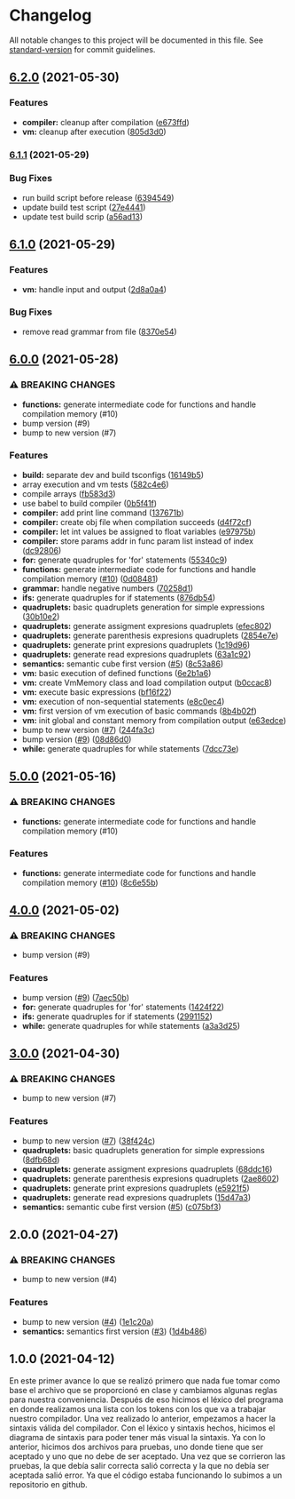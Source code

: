 # Changelog

All notable changes to this project will be documented in this file. See [standard-version](https://github.com/conventional-changelog/standard-version) for commit guidelines.

## [6.2.0](https://github.com/DanielSepulveda/compiscript/compare/v6.1.1...v6.2.0) (2021-05-30)


### Features

* **compiler:** cleanup after compilation ([e673ffd](https://github.com/DanielSepulveda/compiscript/commit/e673ffd01240b4b3d6d22e7f2e9bc9fce55081a3))
* **vm:** cleanup after execution ([805d3d0](https://github.com/DanielSepulveda/compiscript/commit/805d3d0ca14e5c7950f0b3b0494a5879ace0427c))

### [6.1.1](https://github.com/DanielSepulveda/compiscript/compare/v6.1.0...v6.1.1) (2021-05-29)


### Bug Fixes

* run build script before release ([6394549](https://github.com/DanielSepulveda/compiscript/commit/639454974baa26416a176beb744464c7e00c71d9))
* update build test script ([27e4441](https://github.com/DanielSepulveda/compiscript/commit/27e44416714f4c7cf483ea7d17f02f38a3a626c4))
* update test build scrip ([a56ad13](https://github.com/DanielSepulveda/compiscript/commit/a56ad13a51a421cc908dc04b55d21131c0d6777f))

## [6.1.0](https://github.com/DanielSepulveda/compiscript/compare/v6.0.0...v6.1.0) (2021-05-29)


### Features

* **vm:** handle input and output ([2d8a0a4](https://github.com/DanielSepulveda/compiscript/commit/2d8a0a4b77d7ef5017de70c5ef8a177b491dddbf))


### Bug Fixes

* remove read grammar from file ([8370e54](https://github.com/DanielSepulveda/compiscript/commit/8370e54fd059dc45d058605759d0fc672c402dd7))

## [6.0.0](https://github.com/DanielSepulveda/compiscript/compare/v2.0.0...v6.0.0) (2021-05-28)


### ⚠ BREAKING CHANGES

* **functions:** generate intermediate code for functions and handle compilation memory (#10)
* bump version (#9)
* bump to new version (#7)

### Features

* **build:** separate dev and build tsconfigs ([16149b5](https://github.com/DanielSepulveda/compiscript/commit/16149b5eefc659b6f73df739afb2391be3eb679e))
* array execution and vm tests ([582c4e6](https://github.com/DanielSepulveda/compiscript/commit/582c4e6edffc79f5c3708f20f5cbff410255cbcd))
* compile arrays ([fb583d3](https://github.com/DanielSepulveda/compiscript/commit/fb583d3e53945193935fb5cb320743a3739be625))
* use babel to build compiler ([0b5f41f](https://github.com/DanielSepulveda/compiscript/commit/0b5f41fb29c71634a5d9bb5b9e195058c96a9c84))
* **compiler:** add print line command ([137671b](https://github.com/DanielSepulveda/compiscript/commit/137671becdee6560fb79dfd4007ca8475508b699))
* **compiler:** create obj file when compilation succeeds ([d4f72cf](https://github.com/DanielSepulveda/compiscript/commit/d4f72cfb76c198a407d746b2c2bfaa6518574c55))
* **compiler:** let int values be assigned to float variables ([e97975b](https://github.com/DanielSepulveda/compiscript/commit/e97975b05651885df3ec03a5662c03498796bc4b))
* **compiler:** store params addr in func param list instead of index ([dc92806](https://github.com/DanielSepulveda/compiscript/commit/dc92806ea994b9616e2c8798b15eed89db4f3be9))
* **for:** generate quadruples for 'for' statements ([55340c9](https://github.com/DanielSepulveda/compiscript/commit/55340c981d311b547f2ba6cb2be7da9d92d99606))
* **functions:** generate intermediate code for functions and handle compilation memory ([#10](https://github.com/DanielSepulveda/compiscript/issues/10)) ([0d08481](https://github.com/DanielSepulveda/compiscript/commit/0d084815bc0916c9d3c4576f4e17b947369e87fe))
* **grammar:** handle negative numbers ([70258d1](https://github.com/DanielSepulveda/compiscript/commit/70258d11fee56ade10933fbb164ae083c690b817))
* **ifs:** generate quadruples for if statements ([876db54](https://github.com/DanielSepulveda/compiscript/commit/876db54b1f793093ae2ec209c61335ad47a7e74c))
* **quadruplets:** basic quadruplets generation for simple expressions ([30b10e2](https://github.com/DanielSepulveda/compiscript/commit/30b10e24d342a375b573055159cfad77037a9be7))
* **quadruplets:** generate assigment expresions quadruplets ([efec802](https://github.com/DanielSepulveda/compiscript/commit/efec802883104e9d133bc9ce42f248d9892199be))
* **quadruplets:** generate parenthesis expresions quadruplets ([2854e7e](https://github.com/DanielSepulveda/compiscript/commit/2854e7e3f7534588eee6cafb2fae0c898720af18))
* **quadruplets:** generate print  expresions quadruplets ([1c19d96](https://github.com/DanielSepulveda/compiscript/commit/1c19d967899d6cc11d75a810cd39a1b55fda3f99))
* **quadruplets:** generate read expresions quadruplets ([63a1c92](https://github.com/DanielSepulveda/compiscript/commit/63a1c92179286d1370adc678f09ee737d511d089))
* **semantics:** semantic cube first version ([#5](https://github.com/DanielSepulveda/compiscript/issues/5)) ([8c53a86](https://github.com/DanielSepulveda/compiscript/commit/8c53a8674c7a7297bcc4a681f1a59e9ac869820c))
* **vm:** basic execution of defined functions ([6e2b1a6](https://github.com/DanielSepulveda/compiscript/commit/6e2b1a63177070c69c7fe9474d6ce0fca53d8f78))
* **vm:** create VmMemory class and load compilation output ([b0ccac8](https://github.com/DanielSepulveda/compiscript/commit/b0ccac872f3c09f027673cb1ad672ac4449f6c31))
* **vm:** execute basic expressions ([bf16f22](https://github.com/DanielSepulveda/compiscript/commit/bf16f225a5a60b473cd081aa6e275b1771b401a3))
* **vm:** execution of non-sequential statements ([e8c0ec4](https://github.com/DanielSepulveda/compiscript/commit/e8c0ec45f6112474b6a49380d3bfb9b2d3e3f731))
* **vm:** first version of vm execution of basic commands ([8b4b02f](https://github.com/DanielSepulveda/compiscript/commit/8b4b02f3e0fd52316162f323c32f75ac93113a65))
* **vm:** init global and constant memory from compilation output ([e63edce](https://github.com/DanielSepulveda/compiscript/commit/e63edce15def9211e2ef3541c79548bda5a027f8))
* bump to new version ([#7](https://github.com/DanielSepulveda/compiscript/issues/7)) ([244fa3c](https://github.com/DanielSepulveda/compiscript/commit/244fa3c0029f98880c695dbec3455ab571196c9c))
* bump version ([#9](https://github.com/DanielSepulveda/compiscript/issues/9)) ([08d86d0](https://github.com/DanielSepulveda/compiscript/commit/08d86d0b263206f017cbe27efef1cab12f350cf4))
* **while:** generate quadruples for while statements ([7dcc73e](https://github.com/DanielSepulveda/compiscript/commit/7dcc73e16330d8d7c5a39917e7ad12a5b2a1438d))

## [5.0.0](https://github.com/DanielSepulveda/compiscript/compare/v4.0.0...v5.0.0) (2021-05-16)


### ⚠ BREAKING CHANGES

* **functions:** generate intermediate code for functions and handle compilation memory (#10)

### Features

* **functions:** generate intermediate code for functions and handle compilation memory ([#10](https://github.com/DanielSepulveda/compiscript/issues/10)) ([8c6e55b](https://github.com/DanielSepulveda/compiscript/commit/8c6e55bdcf5b56465b66ba1c1d5f19c5a0b1ae71))

## [4.0.0](https://github.com/DanielSepulveda/compiscript/compare/v3.0.0...v4.0.0) (2021-05-02)


### ⚠ BREAKING CHANGES

* bump version (#9)

### Features

* bump version ([#9](https://github.com/DanielSepulveda/compiscript/issues/9)) ([7aec50b](https://github.com/DanielSepulveda/compiscript/commit/7aec50b5db2757666b5ef73d0cb4e8e874ad4fa9))
* **for:** generate quadruples for 'for' statements ([1424f22](https://github.com/DanielSepulveda/compiscript/commit/1424f2210a74b2daf557306fe815401e516dc767))
* **ifs:** generate quadruples for if statements ([2991152](https://github.com/DanielSepulveda/compiscript/commit/2991152069c4055d5e372fd0bc310097d99c0dc8))
* **while:** generate quadruples for while statements ([a3a3d25](https://github.com/DanielSepulveda/compiscript/commit/a3a3d25f6a8ef659f32d35aea0e39d63d57d49c1))

## [3.0.0](https://github.com/DanielSepulveda/compiscript/compare/v2.0.0...v3.0.0) (2021-04-30)


### ⚠ BREAKING CHANGES

* bump to new version (#7)

### Features

* bump to new version ([#7](https://github.com/DanielSepulveda/compiscript/issues/7)) ([38f424c](https://github.com/DanielSepulveda/compiscript/commit/38f424c12d67be633dae1e02a7100dcf6d12158d))
* **quadruplets:** basic quadruplets generation for simple expressions ([8dfb68d](https://github.com/DanielSepulveda/compiscript/commit/8dfb68d31d4d4b6ee6f2979ee9f02618293b8daa))
* **quadruplets:** generate assigment expresions quadruplets ([68ddc16](https://github.com/DanielSepulveda/compiscript/commit/68ddc168e4086a2907e8f9ff1aed3c8928548d1e))
* **quadruplets:** generate parenthesis expresions quadruplets ([2ae8602](https://github.com/DanielSepulveda/compiscript/commit/2ae860295424b1b07e28ac077fc7f8e7a18ca3d5))
* **quadruplets:** generate print  expresions quadruplets ([e5921f5](https://github.com/DanielSepulveda/compiscript/commit/e5921f5821ea412d4756c2a54d54825ff34d367a))
* **quadruplets:** generate read expresions quadruplets ([15d47a3](https://github.com/DanielSepulveda/compiscript/commit/15d47a3600484bf38f3f8fca88f961c363b11271))
* **semantics:** semantic cube first version ([#5](https://github.com/DanielSepulveda/compiscript/issues/5)) ([c075bf3](https://github.com/DanielSepulveda/compiscript/commit/c075bf353841a7c7ad95592ddbcf3074c12f6ee4))

## 2.0.0 (2021-04-27)


### ⚠ BREAKING CHANGES

* bump to new version (#4)

### Features

* bump to new version ([#4](https://github.com/DanielSepulveda/compiscript/issues/4)) ([1e1c20a](https://github.com/DanielSepulveda/compiscript/commit/1e1c20a342c6ebfdd041a27fc00713bcb9953614))
* **semantics:** semantics first version ([#3](https://github.com/DanielSepulveda/compiscript/issues/3)) ([1d4b486](https://github.com/DanielSepulveda/compiscript/commit/1d4b4862502d75f9b30958da297faf71ef4299fe))

## 1.0.0 (2021-04-12)

En este primer avance lo que se realizó primero que nada fue tomar como base el archivo que se proporcionó en clase y cambiamos algunas reglas para nuestra conveniencia. Después de eso hicimos el léxico del programa en donde realizamos una lista con los tokens con los que va a trabajar nuestro compilador. Una vez realizado lo anterior, empezamos a hacer la sintaxis válida del compilador. Con el léxico y sintaxis hechos, hicimos el diagrama de sintaxis para poder tener más visual la sintaxis. Ya con lo anterior, hicimos dos archivos para pruebas, uno donde tiene que ser aceptado y uno que no debe de ser aceptado. Una vez que se corrieron las pruebas, la que debía salir correcta salió correcta y la que no debía ser aceptada salió error. Ya que el código estaba funcionando lo subimos a un repositorio en github.
